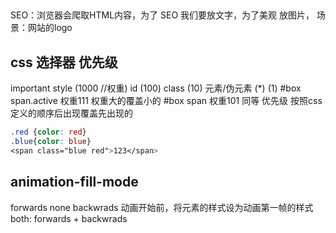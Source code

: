 ##
SEO：浏览器会爬取HTML内容，为了 SEO 我们要放文字，为了美观 放图片，
场景：网站的logo
## css 选择器 优先级
important
style (1000 //权重) 
id    (100)
class (10)
元素/伪元素 (*)  (1)
#box span.active   权重111  权重大的覆盖小的
#box span         权重101
同等 优先级 按照css定义的顺序后出现覆盖先出现的
````css
.red {color: red}
.blue{color: blue}
<span class="blue red">123</span>
````


## animation-fill-mode
forwards
none
backwrads  动画开始前，将元素的样式设为动画第一帧的样式
both: forwards + backwrads